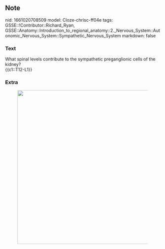 ## Note
nid: 1661020708509
model: Cloze-chrisc-ff04e
tags: GSSE::!Contributor::Richard_Ryan, GSSE::Anatomy::Introduction_to_regional_anatomy::2._Nervous_System::Autonomic_Nervous_System::Sympathetic_Nervous_System
markdown: false

### Text
<div class="toggle">
  What spinal levels contribute to the sympathetic preganglionic
  cells of the kidney?
</div>
<div class="toggle">
  {{c1::T12-L1}}
</div>

### Extra
<figure id="11048ad4-efd1-4b44-8af5-b6eb22173cda" class="image">
  <a href= 
  "Sympathetic%20Nervous%20System%20c5175d8682a748a0b949604645b5a338/Untitled%203.png">
  <img style="width:500px" src= 
  "8157f5015eb275b501aa5e0e47a2f55419ea3bd2.png"></a>
</figure>
